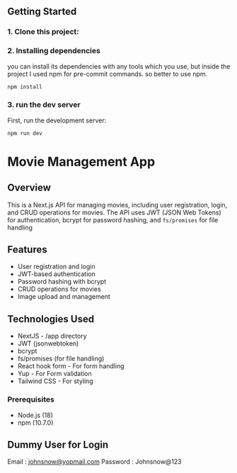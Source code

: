 ## Getting Started

### 1. Clone this project:

### 2. Installing dependencies

you can install its dependencies with any tools which you use, but inside the project I used npm for pre-commit commands.
so better to use npm.

```bash
npm install
````

### 3. run the dev server

First, run the development server:

```bash
npm run dev
```

# Movie Management App

## Overview

This is a Next.js API for managing movies, including user registration, login, and CRUD operations for movies. The API uses JWT (JSON Web Tokens) for authentication, bcrypt for password hashing, and `fs/promises` for file handling

## Features

- User registration and login
- JWT-based authentication
- Password hashing with bcrypt
- CRUD operations for movies
- Image upload and management

## Technologies Used

- NextJS - /app directory
- JWT (jsonwebtoken)
- bcrypt
- fs/promises (for file handling)
- React hook form - For form handling
- Yup - For Form validation
- Tailwind CSS - For styling

### Prerequisites

- Node.js (18)
- npm (10.7.0)

## Dummy User for Login
Email : johnsnow@yopmail.com
Password : Johnsnow@123
